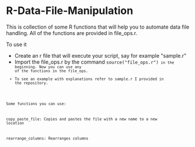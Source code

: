 # R-Data-File-Manipulation

This is collection of some R functions that will help you to automate data file handling. All of the functions are provided in file_ops.r. 

To use it

- Create an r file that will execute your script, say for example "sample.r"
- Import the file_ops.r by the command <code>source("file_ops.r")<code> in the beginning. Now you can use any of the functions in the file_ops.
- To see an example with explanations refer to sample.r I provided in the repository.

Some functions you can use:

copy_paste_file: Copies and pastes the file with a new name to a new location

rearrange_columns: Rearranges columns 
